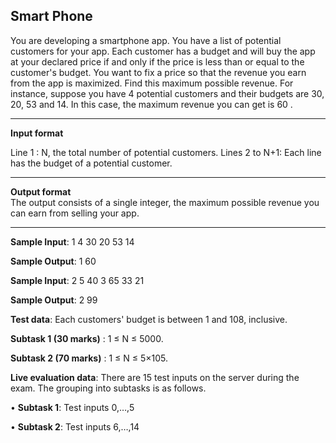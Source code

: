 ## Smart Phone

You are developing a smartphone app. You have a list of potential customers for your app. Each customer has a budget
and will buy the app at your declared price if and only if the price is less than or equal to the customer's budget.
You want to fix a price so that the revenue you earn from the app is maximized. Find this maximum possible revenue.
For instance, suppose you have 4 potential customers and their budgets are 30, 20, 53 and 14. In this case, the maximum revenue you can get is 60 .
<hr>

**Input format**

Line 1 : N, the total number of potential customers. Lines 2 to N+1: Each line has the budget of a potential customer.
<hr>

**Output format**<br>
The output consists of a single integer, the maximum possible revenue you can earn from selling your app.
<hr>

**Sample Input**: 1 4 30 20 53 14

**Sample Output**: 1 60

**Sample Input**: 2 5 40 3 65 33 21

**Sample Output**: 2 99

**Test data**: Each customers' budget is between 1 and 108, inclusive.

**Subtask 1 (30 marks)** : 1 ≤ N ≤ 5000.

**Subtask 2 (70 marks)** : 1 ≤ N ≤ 5×105.

**Live evaluation data**: There are 15 test inputs on the server during the exam. The grouping into subtasks is as follows.

• **Subtask 1**: Test inputs 0,…,5

• **Subtask 2**: Test inputs 6,…,14
